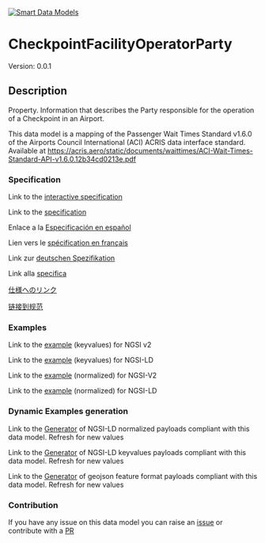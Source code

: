 [![Smart Data Models](https://smartdatamodels.org/wp-content/uploads/2022/01/SmartDataModels_logo.png "Logo")](https://smartdatamodels.org)
# CheckpointFacilityOperatorParty
Version: 0.0.1

## Description 

Property. Information that describes the Party responsible for the operation of a Checkpoint in an Airport.

This data model is a mapping of the Passenger Wait Times Standard v1.6.0 of the Airports Council International (ACI) ACRIS data interface standard. Available at https://acris.aero/static/documents/waittimes/ACI-Wait-Times-Standard-API-v1.6.0.12b34cd0213e.pdf
### Specification

Link to the [interactive specification](https://swagger.lab.fiware.org/?url=https://smart-data-models.github.io/dataModel.ACRIS/CheckpointFacilityOperatorParty/swagger.yaml)

Link to the [specification](https://github.com/smart-data-models/dataModel.ACRIS/blob/master/CheckpointFacilityOperatorParty/doc/spec.md)

Enlace a la [Especificación en español](https://github.com/smart-data-models/dataModel.ACRIS/blob/master/CheckpointFacilityOperatorParty/doc/spec_ES.md)

Lien vers le [spécification en français](https://github.com/smart-data-models/dataModel.ACRIS/blob/master/CheckpointFacilityOperatorParty/doc/spec_FR.md)

Link zur [deutschen Spezifikation](https://github.com/smart-data-models/dataModel.ACRIS/blob/master/CheckpointFacilityOperatorParty/doc/spec_DE.md)

Link alla [specifica](https://github.com/smart-data-models/dataModel.ACRIS/blob/master/CheckpointFacilityOperatorParty/doc/spec_IT.md)

[仕様へのリンク](https://github.com/smart-data-models/dataModel.ACRIS/blob/master/CheckpointFacilityOperatorParty/doc/spec_JA.md)

[链接到规范](https://github.com/smart-data-models/dataModel.ACRIS/blob/master/CheckpointFacilityOperatorParty/doc/spec_ZH.md)
### Examples

Link to the [example](https://smart-data-models.github.io/dataModel.ACRIS/CheckpointFacilityOperatorParty/examples/example.json) (keyvalues) for NGSI v2

Link to the [example](https://smart-data-models.github.io/dataModel.ACRIS/CheckpointFacilityOperatorParty/examples/example.jsonld) (keyvalues) for NGSI-LD

Link to the [example](https://smart-data-models.github.io/dataModel.ACRIS/CheckpointFacilityOperatorParty/examples/example-normalized.json) (normalized) for NGSI-V2

Link to the [example](https://smart-data-models.github.io/dataModel.ACRIS/CheckpointFacilityOperatorParty/examples/example-normalized.jsonld) (normalized) for NGSI-LD
### Dynamic Examples generation

Link to the [Generator](https://smartdatamodels.org/extra/ngsi-ld_generator.php?schemaUrl=https://raw.githubusercontent.com/smart-data-models/dataModel.ACRIS/master/CheckpointFacilityOperatorParty/schema.json&email=info@smartdatamodels.org) of NGSI-LD normalized payloads compliant with this data model. Refresh for new values

Link to the [Generator](https://smartdatamodels.org/extra/ngsi-ld_generator_keyvalues.php?schemaUrl=https://raw.githubusercontent.com/smart-data-models/dataModel.ACRIS/master/CheckpointFacilityOperatorParty/schema.json&email=info@smartdatamodels.org) of NGSI-LD keyvalues payloads compliant with this data model. Refresh for new values

Link to the [Generator](https://smartdatamodels.org/extra/geojson_features_generator.php?schemaUrl=https://raw.githubusercontent.com/smart-data-models/dataModel.ACRIS/master/CheckpointFacilityOperatorParty/schema.json&email=info@smartdatamodels.org) of geojson feature format payloads compliant with this data model. Refresh for new values
### Contribution

 If you have any issue on this data model you can raise an [issue](https://github.com/smart-data-models/dataModel.ACRIS/issues)  or contribute with a [PR](https://github.com/smart-data-models/dataModel.ACRIS/pulls)